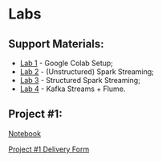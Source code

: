 # Labs


## Support Materials:
* [Lab 1](lab1)  - Google Colab Setup;
* [Lab 2](lab2)  - (Unstructured) Spark Streaming;
* [Lab 3](lab3)  - Structured Spark Streaming;
* [Lab 4](lab4)  - Kafka Streams + Flume.

## Project #1:
[Notebook](https://github.com/smduarte/ps2023/blob/main/tp1/ps2023_tp1.ipynb)

[Project #1 Delivery Form](https://forms.gle/vYgB2tGo4jypiggJ9)
<!--
-->

